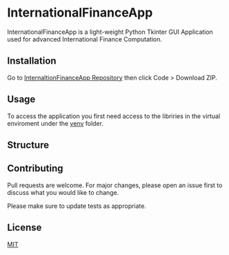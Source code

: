 # InternationalFinanceApp
 
InternationalFinanceApp is a light-weight Python Tkinter GUI Application used for advanced International Finance Computation.

## Installation

Go to [InternaltionFinanceApp Repository](https://github.com/matthewmyrick/InternationalFinanceApp) then click Code > Download ZIP.

## Usage

To access the application you first need access to the libriries in the virtual enviroment under the [venv](https://github.com/matthewmyrick/InternationalFinanceApp/tree/main/venv) folder.

## Structure

## Contributing
Pull requests are welcome. For major changes, please open an issue first to discuss what you would like to change.

Please make sure to update tests as appropriate.

## License
[MIT](https://choosealicense.com/licenses/mit/)
